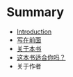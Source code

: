 # Summary

* [Introduction](README.md)
* [写在前面](xie_zai_qian_mian.md)
* [关于本书](guan_yu_ben_shu.md)
* [这本书适合你吗？](zhe_ben_shu_shi_he_ni_ma_ff1f.md)
* 关于作者

